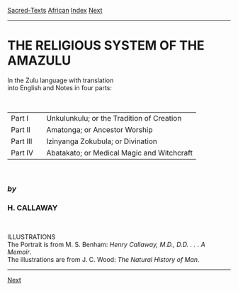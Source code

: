 [Sacred-Texts](../../index) [African](../index) [Index](index) [Next](rsa01)

------------------------------------------------------------------------

# THE RELIGIOUS SYSTEM OF THE AMAZULU

In the Zulu language with translation  
into English and Notes in four parts:

 

|           |                                            |
|-----------|--------------------------------------------|
| Part I    | Unkulunkulu; or the Tradition of Creation  |
| Part II   | Amatonga; or Ancestor Worship              |
| Part III  | Izinyanga Zokubula; or Divination          |
| Part IV   | Abatakato; or Medical Magic and Witchcraft |

 

### *by*

### H. CALLAWAY

 

ILLUSTRATIONS  
The Portrait is from M. S. Benham: *Henry Callaway, M.D., D.D. . . . A
Memoir*.  
The illustrations are from J. C. Wood: *The Natural History of Man*.

------------------------------------------------------------------------

[Next](rsa01)
